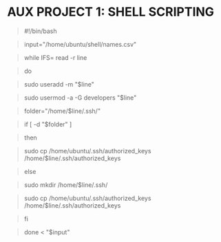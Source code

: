 # AUX PROJECT 1: SHELL SCRIPTING

>#!/bin/bash

>input="/home/ubuntu/shell/names.csv"

>while IFS= read -r line

>do

>  sudo useradd -m "$line"

>  sudo usermod -a -G developers "$line"

>  folder="/home/$line/.ssh/"

>if [ -d "$folder" ]

>then

>  sudo cp /home/ubuntu/.ssh/authorized_keys /home/$line/.ssh/authorized_keys

>else

>  sudo mkdir /home/$line/.ssh/

>  sudo cp /home/ubuntu/.ssh/authorized_keys /home/$line/.ssh/authorized_keys

>fi

>done < "$input"